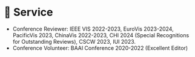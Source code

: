 # 📖 Service

-	Conference Reviewer: IEEE VIS 2022-2023, EuroVis 2023-2024, PacificVis 2023, ChinaVis 2022-2023, CHI 2024 (Special Recognitions for Outstanding Reviews), CSCW 2023, IUI 2023.
-	Conference Volunteer: BAAI Conference 2020-2022 (Excellent Editor)

